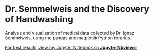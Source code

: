# Dr. Semmelweis and the Discovery of Handwashing
Analysis and visualization of medical data collected by Dr. Ignaz Semmelweis, using the pandas and matplotlib Python libraries.

<a href="https://nbviewer.jupyter.org/github/CodyMayers/Dr.-Semmelweis-and-the-Discovery-of-Handwashing/blob/master/notebook.ipynb">For best results, view my Jupyter Notebook on <strong><u>Jupyter Nbviewer</u></strong></a>
